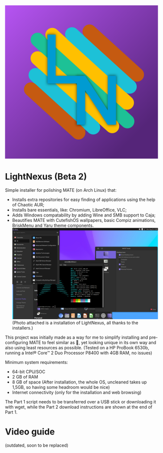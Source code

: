 ![Logo](https://github.com/thelegendaryboy64/LightNexus/blob/main/images/lightnexus.png?raw=true)
# LightNexus (Beta 2)
Simple installer for polishing MATE (on Arch Linux) that:
 - Installs extra repositories for easy finding of applications using the help of Chaotic AUR;
 - Installs bare essentials, like: Chromium, LibreOffice, VLC;
 - Adds Windows compatability by adding Wine and SMB support to Caja;
 - Beautifies MATE with CutefishOS wallpapers, basic Compiz animations, BriskMenu and Yaru theme components.
![Screenshot of a installation of LightNexus, all thanks to the installers.](https://github.com/thelegendaryboy64/LightNexus/blob/main/images/vmware_9AxL9veAFS.png?raw=true)
(Photo attached is a installation of LightNexus, all thanks to the installers.)

This project was initially made as a way for me to simplify installing and pre-configuring MATE to feel similar as 🍎, yet looking unique in its own way and also using least resources as possible. (Tested on a HP ProBook 6530b, running a Intel® Core™ 2 Duo Processor P8400 with 4GB RAM, no issues)

Minimum system requirements:
 - 64-bit CPU/SOC
 - 2 GB of RAM
 - 8 GB of space (After installation, the whole OS, uncleaned takes up 1,5GB, so having some headroom would be nice)
 - Internet connectivity (only for the installation and web browsing)

The Part 1 script needs to be transferred over a USB stick or downloading it with wget, while the Part 2 download instructions are shown at the end of Part 1.

# Video guide
(outdated, soon to be replaced)
